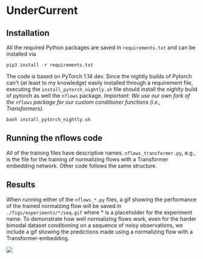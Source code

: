 # UnderCurrent

## Installation
All the required Python packages are saved in `requirements.txt` and can be installed via

```
pip3 install -r requirements.txt
```
The code is based on PyTorch 1.14 dev. Since the nightly builds of Pytorch can't (at least to my knowledge) easily installed through a requirement file, executing the `install_pytorch_nightly.sh` file should install the nighlty build of pytorch as well the `nflows` package. *Important: We use our own fork of the `nflows` package for our custom conditioner functions  (i.e., Transformers)*.

```
bash install_pytorch_nightly.sh
```

## Running the nflows code
All of the training files have descriptive names. `nflows_transformer.py`, e.g., is the file for the training of normalizing flows with a Transformer embedding network. Other code follows the same structure.

## Results
When running either of the `nflows_*.py` files, a gif showing the performance of the trained normalzing flow will be saved in `./figs/experiments/*/seq.gif` where * is a placeholder for the experiment name. To demonstrate how well normalizing flows work, even for the harder bimodal dataset conditioning on a sequence of noisy observations, we include a gif showing the predictions made using a normalizing flow with a Transformer-embedding.

![](./figs/exepriments/transformer/seq6.gif)
